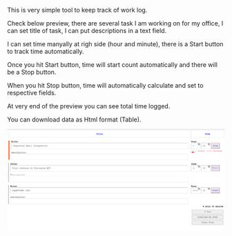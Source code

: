 This is very simple tool to keep track of work log.

Check below preview, there are several task I am working on for my office, I can set title of task, I can put descriptions in a text field.

I can set time manyally at righ side (hour and minute), there is a Start button to track time automatically.

Once you hit Start button, time will start count automatically and there will be a Stop button.

When you hit Stop button, time will automatically calculate and set to respective fields.

At very end of the preview you can see total time logged.

You can download data as Html format (Table).

![Preview of Worklog Mini Tool](WL-1.png?raw=true "Preview of Worklog Mini Tool")